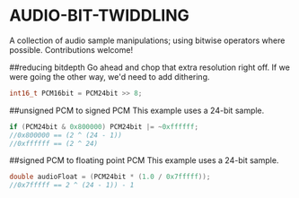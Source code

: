 # AUDIO-BIT-TWIDDLING
A collection of audio sample manipulations; using bitwise operators where possible. Contributions welcome!  

##reducing bitdepth
Go ahead and chop that extra resolution right off. If we were going the other way, we'd need to add dithering.
```c
int16_t PCM16bit = PCM24bit >> 8;
```

##unsigned PCM to signed PCM
This example uses a 24-bit sample.
```c
if (PCM24bit & 0x800000) PCM24bit |= ~0xffffff;
//0x800000 == (2 ^ (24 - 1))
//0xffffff == (2 ^ 24)
```

##signed PCM to floating point PCM
This example uses a 24-bit sample.
```c
double audioFloat = (PCM24bit * (1.0 / 0x7fffff));
//0x7fffff == 2 ^ (24 - 1)) - 1
```

